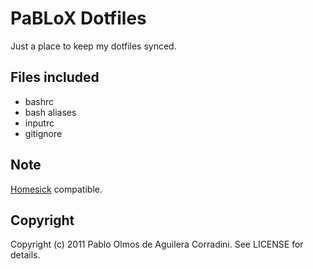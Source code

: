 # PaBLoX Dotfiles #

Just a place to keep my dotfiles synced.

## Files included ##

* bashrc
* bash aliases
* inputrc
* gitignore

## Note ##

[Homesick](https://github.com/technicalpickles/homesick) compatible.

## Copyright ##

Copyright (c) 2011 Pablo Olmos de Aguilera Corradini. See LICENSE for
details.
